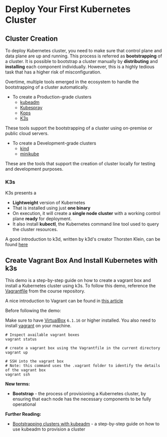 # Deploy Your First Kubernetes Cluster

## Cluster Creation

To deploy Kubernetes cluster, you need to make sure that control plane and data plane are up and running. This process is referred as **bootstrapping** of a cluster.
It is possible to bootstrap a cluster manually by **distributing** and **installing** each component individually. However, this is a highly tedious task that has a higher risk of misconfiguration.

Overtime, multiple tools emerged in the ecosystem to handle the bootstrapping of a cluster automatically.

* To create a Production-grade clusters
  * [kubeadm](https://kubernetes.io/docs/setup/production-environment/tools/kubeadm/install-kubeadm/)
  * [Kubespray](https://github.com/kubernetes-sigs/kubespray)
  * [Kops](https://github.com/kubernetes/kops)
  * [K3s](https://k3s.io/)
  
These tools support the bootstrapping of a cluster using on-premise or public cloud servers.

* To create a Development-grade clusters
  * [kind](https://kind.sigs.k8s.io/docs/user/quick-start/)
  * [minikube](https://minikube.sigs.k8s.io/docs/start/)

These are the tools that support the creation of cluster locally for testing and development purposes.

### K3s

K3s presents a

* **Lightweight** version of Kubernetes
* That is installed using just **one binary**
* On execution, it will create a **single node cluster** with a working control plane **ready** for deployment.
* It also install **kubectl**, the Kubernetes command line tool used to query the cluster resources.

A good introduction to k3d, written by k3d's creator Thorsten Klein, can be found [here](https://www.suse.com/c/introduction-k3d-run-k3s-docker-src/)

## Create Vagrant Box And Install Kubernetes with k3s

This demo is a step-by-step guide on how to create a vagrant box and install a Kubernetes cluster using k3s. To follow this demo, reference the [Vagrantfile](https://github.com/udacity/nd064_course_1/blob/main/exercises/Vagrantfile) from the course repository.

A nice introduction to Vagrant can be found in [this article](https://community.suse.com/posts/vagrant-never-gets-old)

Before following the demo:

Make sure to have [VirtualBox](https://www.virtualbox.org/wiki/Downloads) `6.1.16` or higher installed.
You also need to install [vagrant](https://www.vagrantup.com/) on your machine.

``` Vagrant
# Inspect available vagrant boxes 
vagrant status 

# create a vagrant box using the Vagrantfile in the current directory
vagrant up

# SSH into the vagrant box
# Note: this command uses the .vagrant folder to identify the details of the vagrant box
vagrant ssh
```

**New terms:**

* **Bootstrap** - the process of provisioning a Kubernetes cluster, by ensuring that each node has the necessary components to be fully operational

**Further Reading:**

* [Bootstrapping clusters with kubeadm](https://kubernetes.io/docs/setup/production-environment/tools/kubeadm/) - a step-by-step guide on how to use kubeadm to provision a cluster
